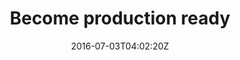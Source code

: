 ---
date: "2016-07-03T04:02:20Z"
title: "Become production ready"
description: "You've mastered Replicated, you probably  have shipped multiple applications and are familiar with some of our more advanced features."
weight: "210"
level: "advanced"
---
